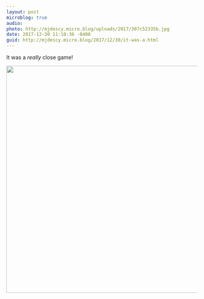 ```yaml
---
layout: post
microblog: true
audio: 
photo: http://mjdescy.micro.blog/uploads/2017/307c52335b.jpg
date: 2017-12-30 11:10:36 -0400
guid: http://mjdescy.micro.blog/2017/12/30/it-was-a.html
---
```

It was a _really_ close game!

<img src="http://mjdescy.micro.blog/uploads/2017/307c52335b.jpg" width="600" height="599" />
